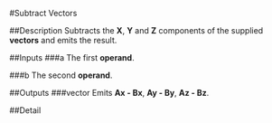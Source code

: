 #Subtract Vectors

##Description
Subtracts the **X**, **Y** and **Z** components of the supplied **vectors** and emits the result.

##Inputs
###a
The first **operand**.

###b
The second **operand**.

##Outputs
###vector
Emits **Ax - Bx**, **Ay - By**, **Az - Bz**.

##Detail

